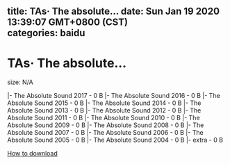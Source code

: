 
title: TAs· The absolute…
date: Sun Jan 19 2020 13:39:07 GMT+0800 (CST)    
categories: baidu
---

# TAs· The absolute…
size: N/A
 
 
|- The Absolute Sound 2017 - 0 B
|- The Absolute Sound 2016 - 0 B
|- The Absolute Sound 2015 - 0 B
|- The Absolute Sound 2014 - 0 B
|- The Absolute Sound 2013 - 0 B
|- The Absolute Sound 2012 - 0 B
|- The Absolute Sound 2011 - 0 B
|- The Absolute Sound 2010 - 0 B
|- The Absolute Sound 2009 - 0 B
|- The Absolute Sound 2008 - 0 B
|- The Absolute Sound 2007 - 0 B
|- The Absolute Sound 2006 - 0 B
|- The Absolute Sound 2005 - 0 B
|- The Absolute Sound 2004 - 0 B
|- extra - 0 B

[How to download](https://bpcam.bemobtrk.com/go/2ceec3aa-1ca2-46d6-b9ff-aaa5c184517c?jno=3263)